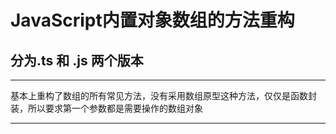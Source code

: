 # JavaScript内置对象数组的方法重构
## 分为.ts 和 .js 两个版本

******
基本上重构了数组的所有常见方法，没有采用数组原型这种方法，仅仅是函数封装，所以要求第一个参数都是需要操作的数组对象
******



